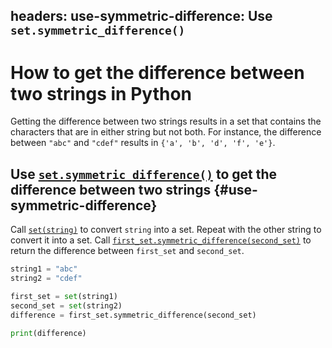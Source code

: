 headers:
  use-symmetric-difference: Use `set.symmetric_difference()`
---
# How to get the difference between two strings in Python
Getting the difference between two strings results in a set that contains the characters that are in either string but not both. For instance, the difference between `"abc"` and `"cdef"` results in `{'a', 'b', 'd', 'f', 'e'}`.

## Use [`set.symmetric_difference()`](kite-sym:builtins.set.symmetric_difference) to get the difference between two strings {#use-symmetric-difference}
Call [`set(string)`](kite-sym:builtins.set) to convert `string` into a set. Repeat with the other string to convert it into a set. Call [`first_set.symmetric_difference(second_set)`](kite-sym:builtins.set.symmetric_difference) to return the difference between `first_set` and `second_set`.
```python
string1 = "abc"
string2 = "cdef"

first_set = set(string1)
second_set = set(string2)
difference = first_set.symmetric_difference(second_set)

print(difference)
```
